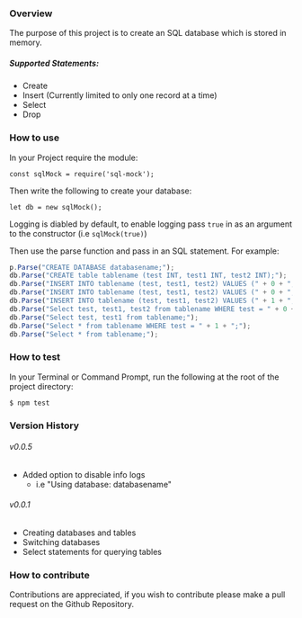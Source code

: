 ### Overview

The purpose of this project is to create an SQL database which is stored in memory.

##### Supported Statements:
  - Create
  - Insert (Currently limited to only one record at a time)
  - Select
  - Drop

### How to use

In your Project require the module:

```
const sqlMock = require('sql-mock');
```
Then write the following to create your database:
```
let db = new sqlMock();
```
Logging is diabled by default, to enable logging pass `true` in as an argument to the constructor (i.e `sqlMock(true)`)

Then use the parse function and pass in an SQL statement. For example:
```javascript
p.Parse("CREATE DATABASE databasename;");
db.Parse("CREATE table tablename (test INT, test1 INT, test2 INT);");
db.Parse("INSERT INTO tablename (test, test1, test2) VALUES (" + 0 + ", " + 2 + ", " + 0 + ");")
db.Parse("INSERT INTO tablename (test, test1, test2) VALUES (" + 0 + ", " + 2 + ", " + 0 + ");")
db.Parse("INSERT INTO tablename (test, test1, test2) VALUES (" + 1 + ", " + 0 + ", " + 0 + ");")
db.Parse("Select test, test1, test2 from tablename WHERE test = " + 0 + ";");
db.Parse("Select test, test1 from tablename;");
db.Parse("Select * from tablename WHERE test = " + 1 + ";");
db.Parse("Select * from tablename;");
```

### How to test

In your Terminal or Command Prompt, run the following at the root of the
project directory:

```
$ npm test
```

### Version History
###### v0.0.5
  - Added option to disable info logs
    - i.e "Using database: databasename"

###### v0.0.1
  - Creating databases and tables
  - Switching databases
  - Select statements for querying tables

### How to contribute

Contributions are appreciated, if you wish to contribute please make a pull request on the Github Repository.
